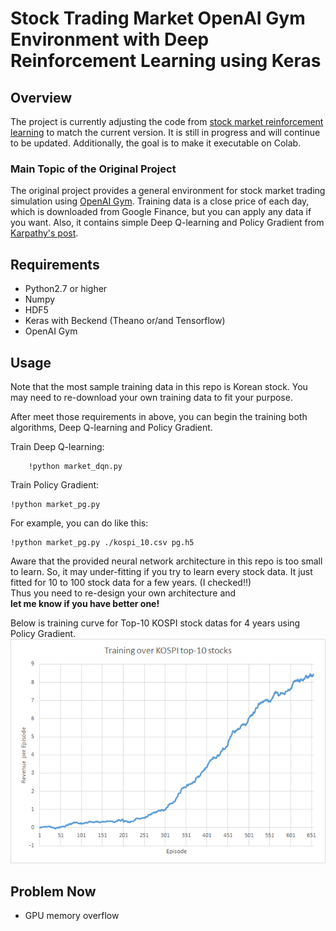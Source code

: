 # Stock Trading Market OpenAI Gym Environment with Deep Reinforcement Learning using Keras

## Overview
The project is currently adjusting the code from <a href="https://github.com/kh-kim/stock_market_reinforcement_learning">stock market reinforcement learning</a> to match the current version.
It is still in progress and will continue to be updated. Additionally, the goal is to make it executable on Colab.

### Main Topic of the Original Project
The original project provides a general environment for stock market trading simulation using [OpenAI Gym](https://gym.openai.com/). 
Training data is a close price of each day, which is downloaded from Google Finance, but you can apply any data if you want.
Also, it contains simple Deep Q-learning and Policy Gradient from [Karpathy's post](http://karpathy.github.io/2016/05/31/rl/).


## Requirements
- Python2.7 or higher
- Numpy
- HDF5
- Keras with Beckend (Theano or/and Tensorflow)
- OpenAI Gym

## Usage

Note that the most sample training data in this repo is Korean stock. 
You may need to re-download your own training data to fit your purpose.

After meet those requirements in above, you can begin the training both algorithms, Deep Q-learning and Policy Gradient.

Train Deep Q-learning:

     	!python market_dqn.py 

Train Policy Gradient:

	!python market_pg.py 

For example, you can do like this:

	!python market_pg.py ./kospi_10.csv pg.h5

Aware that the provided neural network architecture in this repo is too small to learn.
So, it may under-fitting if you try to learn every stock data.
It just fitted for 10 to 100 stock data for a few years. (I checked!!)  
Thus you need to re-design your own architecture and   
**let me know if you have better one!**

Below is training curve for Top-10 KOSPI stock datas for 4 years using Policy Gradient.  
![Training Curve](./pg_over_top_10.png)

## Problem Now
- GPU memory overflow
